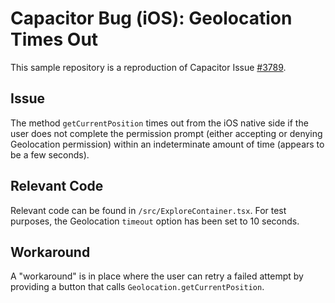 # Capacitor Bug (iOS): Geolocation Times Out

This sample repository is a reproduction of Capacitor Issue [#3789](https://github.com/ionic-team/capacitor/issues/3789).

## Issue

The method `getCurrentPosition` times out from the iOS native side if the user does not complete the permission prompt (either accepting or denying Geolocation permission) within an indeterminate amount of time (appears to be a few seconds).

## Relevant Code

Relevant code can be found in `/src/ExploreContainer.tsx`. For test purposes, the Geolocation `timeout` option has been set to 10 seconds.

## Workaround

A "workaround" is in place where the user can retry a failed attempt by providing a button that calls `Geolocation.getCurrentPosition`.
